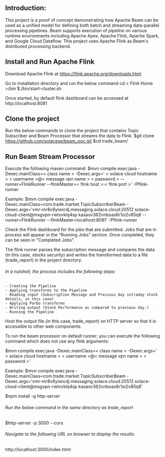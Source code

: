 ## Introduction:

This project is a proof of concept demonstrating how Apache Beam can be used as a unified model for defining both batch and streaming data-parallel processing pipelines. Beam supports execution of pipeline on various runtime environments including Apache Apex, Apache Flink, Apache Spark, and Google Cloud Dataflow. This project uses Apache Flink as Beam's distributed processing backend.


## Install and Run Apache Flink

Download Apache Flink at https://flink.apache.org/downloads.html

Go to installation directory and run the below command
cd < Flink Home >/bin
$./bin/start-cluster.sh

Once started, by default flink dashboard can be accessed at http://localhost:8081

## Clone the project

Run the below commands to clone the project that contains Topic Subscriber and Beam Processor that streams the data to Flink.
$git clone https://github.com/solacese/beam_poc.git
$cd trade_beam/

## Run Beam Stream Processor

Execute the following maven command:
$mvn compile exec:java -Dexec.mainClass=< class name > -Dexec.args=' < solace cloud hostname > < username >@< message vpn name > < password > --runner=FlinkRunner --flinkMaster=< flink host >:< flink port >' -Pflink-runner

Example:
$mvn compile exec:java -Dexec.mainClass=com.trade.market.TopicSubscriberBeam -Dexec.args='vmr-mr8v6yiwicdj.messaging.solace.cloud:20512 solace-cloud-client@msgvpn-rwtxvklq4sp kasaov362vnboas6r1oi2v85q8 --runner=FlinkRunner --flinkMaster=localhost:8081' -Pflink-runner

Check the Flink dashboard for the jobs that are submitted. Jobs that are in process will appear in the "Running Jobs" section. Once completed, they can be seen in "Completed Jobs".

The flink runner parses the subscription message and compares the data (in this case, stocks security) and writes the transformed data to a file (trade_report) in the project directory. 
###### In a nutshell, the process includes the following steps:
    - Creating the Pipeline
    - Applying transforms to the Pipeline
    - Reading input (Subscription Message and Previous day intraday stock details, in this case)
    - Applying ParDo transforms
    - Writing output (Stock Performance as compared to previous day.)
    - Running the Pipeline

Host the output file (in this case, trade_report) on HTTP server so that it is accessible to other web components.

To run the beam processor on default runner, you can execute the following command which does not use any flink arguments:

$mvn compile exec:java -Dexec.mainClass=< class name > -Dexec.args=' < solace cloud hostname > < username >@< message vpn name > < password >'

Example:
$mvn compile exec:java -Dexec.mainClass=com.trade.market.TopicSubscriberBeam -Dexec.args='vmr-mr8v6yiwicdj.messaging.solace.cloud:20512 solace-cloud-client@msgvpn-rwtxvklq4sp kasaov362vnboas6r1oi2v85q8'

$npm install -g http-server 

###### Run the below command in the same directory as trade_report
$http-server -p 3000 --cors

###### Navigate to the following URL on browser to display the results:
http://localhost:3000/index.html
